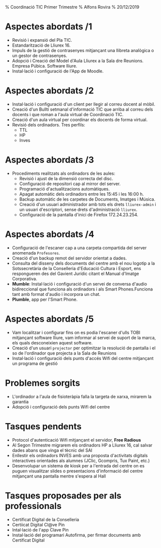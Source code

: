 % Coordinació TIC Primer Trimestre
% Alfons Rovira
% 20/12/2019



# Aspectes abordats /1

-   Revisió i expansió del Pla TIC.
-   Estandarització de Lliurex 16.
-   Impuls de la gestió de contrasenyes mitjançant una llibreta
    analògica o un gestor de contrasenyes.
-   Adopció i Creació del Model d\'Aula Lliurex a la Sala dre Reunions.
    Empresa Púbica. Software lliure.
-   Instal·lació i configuració de l\'App de Moodle.

# Aspectes abordats /2

-   Instal·lació i configuració d\'un client per llegir al correu docent
    al mòbil.
-   Creació d\'un Bulltí setmanal d\'informació TIC que arriba al correu
    dels docents i que roman a l\'aula virtual de Coordinació TIC.
-   Creació d\'un aula virtual per coordinar els docents de forma
    virtual.
-   Revisió dels ordinadors. Tres perfils:
    -   TTL
    -   HP
    -   Inves

# Aspectes abordats /3

-   Procediments realitzats als ordinadors de les aules:
    -   Revisió i ajust de la dimensió correcta del disc.
    -   Configuració de repositori cap al mirror del server.
    -   Programació d\'actualitzacions automàtiques.
    -   Apagat automàtic dels ordinadors entre les 15:45 i les 16:00 h.
    -   Backup automàtic de les carpetes de Documents, Imatges i Música.
    -   Creació d\'un usuari administrador amb tots els drets
        `lliurex-admin` i un usuari d\'escriptori, sense drets
        d\'administració `lliurex`.
    -   Configuració de la pantalla d\'inici de Firefox 172.24.23.254.

# Aspectes abordats /4
-   Configuració de l\'escaner cap a una carpeta compartida del server
    anomenada `Profesores`.
-   Creació d\'un backup remot del servidor orientat a dades.
-   Consulta del disseny dels documents del centre amb el nou logotip a
    la Sotssecretària de la Conselleria d\'Educació Cultura i Esport,
    ens respongueren des del Gavient Jurídic citant el Manual d\'Imatge
    Corporativa.
-   **Mumble**: Instal·lació i configuració d\'un servei de conversa
    d\'audio bidireccional que funciona als ordinadors i als Smart
    Phones.Funciona tant amb format d\'audio i incorpora un chat.
-   **Plumble**, app per l\'Smart Phone.

# Aspectes abordats /5

-   Vam localitzar i configurar fins on es podia l\'escaner d\'ulls TOBI
    mitjançant software lliure, vam informar al servei de suport de la
    marca, els quals desconeixien aquest software.
-   Creació d\'un usuari `projector` per optimitzar la resolució de
    pantalla i el so de l\'ordinador que projecta a la Sala de Reunions
-   Instal·lació i configuració dels punts d\'accés Wifi del centre
    mitjançant un programa de gestió

# Problemes sorgits

-   L\'ordinador a l\'aula de fisioteràpia falla la targeta de xarxa,
    mirarem la garantia
-   Adopció i configuració dels punts Wifi del centre

# Tasques pendents

-   Protocol d\'autenticació Wifi mitjançant el servidor, **Free
    Radious**
-   Al Segon Trimestre migrarem els ordinadors HP a Lliurex 16, cal
    salvar dades abans que vinga el tècnic del SAI
-   Enllestir els ordinadors INVES amb una proposta d\'activitats
    digitals interactives orientades als alumnes (JClic, Gcompris, Tux
    Paint, etc.)
-   Desenvolupar un sistema de kiosk per a l\'entrada del centre on es
    puguen visualitzar slides o presentacions d\'informació del centre
    mitjançant una pantalla mentre s\'espera al Hall

# Tasques proposades per als professionals

-   Certificat Digital de la Conselleria
-   Certiicat Digital Cl\@ve Pin
-   Intal·lació de l\'app Clave Pin
-   Instal·lació del programari Autofirma, per firmar documents amb
    Certificat Digital
